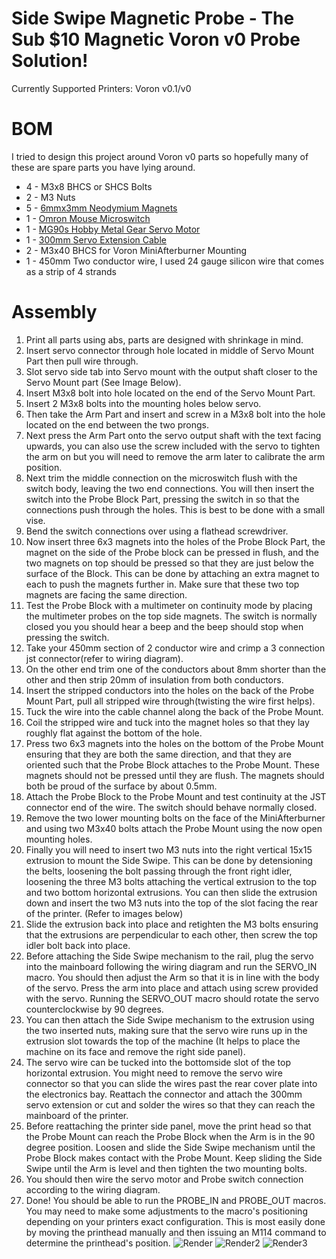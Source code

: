 # Side Swipe Magnetic Probe - The Sub $10 Magnetic Voron v0 Probe Solution!
Currently Supported Printers: Voron v0.1/v0

# BOM
I tried to design this project around Voron v0 parts so hopefully many of these are spare parts you have lying around.
- 4 - M3x8 BHCS or SHCS Bolts
- 2 - M3 Nuts
- 5 - [6mmx3mm Neodymium Magnets](https://www.amazon.com/gp/product/B077K364Z7/ref=ppx_yo_dt_b_asin_title_o00_s01?ie=UTF8&psc=1)
- 1 - [Omron Mouse Microswitch](https://www.amazon.com/dp/B00HPL57JQ/?coliid=I2L344Q2DNJEAU&colid=WW0P09PQO065&psc=1&ref_=lv_ov_lig_dp_it)
- 1 - [MG90s Hobby Metal Gear Servo Motor](https://www.amazon.com/Maxmoral-Upgraded-Digital-Vehicle-Helicopter/dp/B07NV476P7/ref=pd_lpo_1?pd_rd_i=B07NV476P7&psc=1)
- 1 - [300mm Servo Extension Cable](https://www.amazon.com/gp/product/B01LA9YDEI/ref=ppx_yo_dt_b_search_asin_title?ie=UTF8&psc=1)
- 2 - M3x40 BHCS for Voron MiniAfterburner Mounting
- 1 - 450mm Two conductor wire, I used 24 gauge silicon wire that comes as a strip of 4 strands

# Assembly
1. Print all parts using abs, parts are designed with shrinkage in mind.
2. Insert servo connector through hole located in middle of Servo Mount Part then pull wire through.
3. Slot servo side tab into Servo mount with the output shaft closer to the Servo Mount part (See Image Below).
4. Insert M3x8 bolt into hole located on the end of the Servo Mount Part.
5. Insert 2 M3x8 bolts into the mounting holes below servo.
6. Then take the Arm Part and insert and screw in a M3x8 bolt into the hole located on the end between the two prongs.
7. Next press the Arm Part onto the servo output shaft with the text facing upwards, you can also use the screw included with the servo to tighten the arm on but you will need to remove the arm later to calibrate the arm position.
8. Next trim the middle connection on the microswitch flush with the switch body, leaving the two end connections. You will then insert the switch into the Probe Block Part, pressing the switch in so that the connections push through the holes. This is best to be done with a small vise.
9. Bend the switch connections over using a flathead screwdriver.
10. Now insert three 6x3 magnets into the holes of the Probe Block Part, the magnet on the side of the Probe block can be pressed in flush, and the two magnets on top should be pressed so that they are just below the surface of the Block. This can be done by attaching an extra magnet to each to push the magnets further in. Make sure that these two top magnets are facing the same direction.
11. Test the Probe Block with a multimeter on continuity mode by placing the multimeter probes on the top side magnets. The switch is normally closed you you should hear a beep and the beep should stop when pressing the switch.
12. Take your 450mm section of 2 conductor wire and crimp a 3 connection jst connector(refer to wiring diagram).
13. On the other end trim one of the conductors about 8mm shorter than the other and then strip 20mm of insulation from both conductors.
14. Insert the stripped conductors into the holes on the back of the Probe Mount Part, pull all stripped wire through(twisting the wire first helps).
15. Tuck the wire into the cable channel along the back of the Probe Mount.
16. Coil the stripped wire and tuck into the magnet holes so that they lay roughly flat against the bottom of the hole.
17. Press two 6x3 magnets into the holes on the bottom of the Probe Mount ensuring that they are both the same direction, and that they are oriented such that the Probe Block attaches to the Probe Mount. These magnets should not be pressed until they are flush. The magnets should both be proud of the surface by about 0.5mm.
18. Attach the Probe Block to the Probe Mount and test continuity at the JST connector end of the wire. The switch should behave normally closed.
19. Remove the two lower mounting bolts on the face of the MiniAfterburner and using two M3x40 bolts attach the Probe Mount using the now open mounting holes.
20. Finally you will need to insert two M3 nuts into the right vertical 15x15 extrusion to mount the Side Swipe. This can be done by detensioning the belts, loosening the bolt passing through the front right idler, loosening the three M3 bolts attaching the vertical extrusion to the top and two bottom horizontal extrusions. You can then slide the extrusion down and insert the two M3 nuts into the top of the slot facing the rear of the printer. (Refer to images below)
21. Slide the extrusion back into place and retighten the M3 bolts ensuring that the extrusions are perpendicular to each other, then screw the top idler bolt back into place. 
22. Before attaching the Side Swipe mechanism to the rail, plug the servo into the mainboard following the wiring diagram and run the SERVO_IN macro. You should then adjust the Arm so that it is in line with the body of the servo. Press the arm into place and attach using screw provided with the servo. Running the SERVO_OUT macro should rotate the servo counterclockwise by 90 degrees.
23. You can then attach the Side Swipe mechanism to the extrusion using the two inserted nuts, making sure that the servo wire runs up in the extrusion slot towards the top of the machine (It helps to place the machine on its face and remove the right side panel).
24. The servo wire can be tucked into the bottomside slot of the top horizontal extrusion. You might need to remove the servo wire connector so that you can slide the wires past the rear cover plate into the electronics bay. Reattach the connector and attach the 300mm servo extension or cut and solder the wires so that they can reach the mainboard of the printer.
25. Before reattaching the printer side panel, move the print head so that the Probe Mount can reach the Probe Block when the Arm is in the 90 degree position. Loosen and slide the Side Swipe mechanism until the Probe Block makes contact with the Probe Mount. Keep sliding the Side Swipe until the Arm is level and then tighten the two mounting bolts.
26. You should then wire the servo motor and Probe switch connection according to the wiring diagram.
27. Done! You should be able to run the PROBE_IN and PROBE_OUT macros. You may need to make some adjustments to the macro's positioning depending on your printers exact configuration. This is most easily done by moving the printhead manually and then issuing an M114 command to determine the printhead's position.
![Render](https://user-images.githubusercontent.com/55677510/127622160-d5f3c5ef-3150-4174-8595-a974e479f123.JPG)
![Render2](https://user-images.githubusercontent.com/55677510/127622163-5f6f5301-c23b-4a39-8878-9210b7d8c734.JPG)
![Render3](https://user-images.githubusercontent.com/55677510/127622164-c98ef963-63f7-4b12-9a58-14ed6a23e644.JPG)
